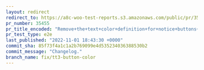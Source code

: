 ```yaml
---
layout: redirect
redirect_to: https://a8c-woo-test-reports.s3.amazonaws.com/public/pr/35455/e2e/index.html
pr_number: 35455
pr_title_encoded: "Remove+the+text+color+definition+for+notice+buttons+in+TT3"
pr_test_type: e2e
last_published: "2022-11-01 18:43:30 +0000"
commit_sha: 85f73f4a1c1a2b769099e4d535234036388530b2
commit_message: "Changelog."
branch_name: fix/tt3-button-color
---
```

